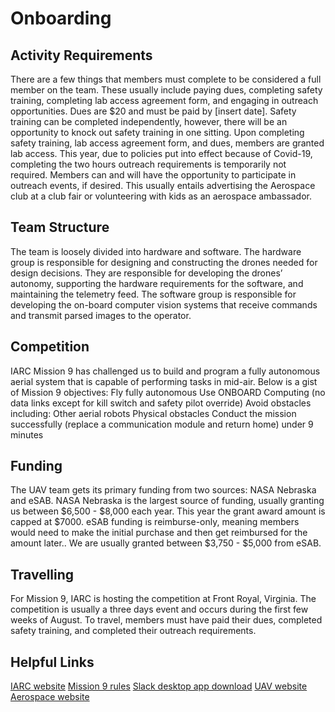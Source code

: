 # Onboarding

## Activity Requirements
There are a few things that members must complete to be considered a full member on the team. These usually include paying dues, completing safety training, completing lab access agreement form, and engaging in outreach opportunities. Dues are $20 and must be paid by [insert date]. Safety training can be completed independently, however, there will be an opportunity to knock out safety training in one sitting. Upon completing safety training, lab access agreement form, and dues, members are granted lab access. This year, due to policies put into effect because of Covid-19, completing the two hours outreach requirements is temporarily not required. Members can and will have the opportunity to participate in outreach events, if desired. This usually entails advertising the Aerospace club at a club fair or volunteering with kids as an aerospace ambassador.

## Team Structure
The team is loosely divided into hardware and software. The hardware group is responsible for designing and constructing the drones needed for design decisions. They are responsible for developing the drones’ autonomy, supporting the hardware requirements for the software, and maintaining the telemetry feed. The software group is responsible for developing the on-board computer vision systems that receive commands and transmit parsed images to the operator.

## Competition
IARC Mission 9 has challenged us to build and program a fully autonomous aerial system that is capable of performing tasks in mid-air. Below is a gist of Mission 9 objectives:
Fly fully autonomous
Use ONBOARD Computing (no data links except for kill switch and safety pilot override)
Avoid obstacles including:
Other aerial robots
Physical obstacles
Conduct the mission successfully (replace a communication module and return home) under 9 minutes

## Funding
The UAV team gets its primary funding from two sources: NASA Nebraska and eSAB. NASA Nebraska is the largest source of funding, usually granting us between $6,500 - $8,000 each year. This year the grant award amount is capped at $7000. eSAB funding is reimburse-only, meaning members would need to make the initial purchase and then get reimbursed for the amount later.. We are usually granted between $3,750 - $5,000 from eSAB.

## Travelling
For Mission 9, IARC is hosting the competition at Front Royal, Virginia. The competition is usually a three days event and occurs during the first few weeks of August. To travel, members must have paid their dues, completed safety training, and completed their outreach requirements.

## Helpful Links
[IARC website](http://aerialroboticscompetition.org/index.php)
[Mission 9 rules](http://aerialroboticscompetition.org/rules.php)
[Slack desktop app download](https://get.slack.help/hc/en-us/sections/360000110123-Download-the-Slack-app)
[UAV website](https://unl-uav.github.io)
[Aerospace website](http://unlaero.space/)
